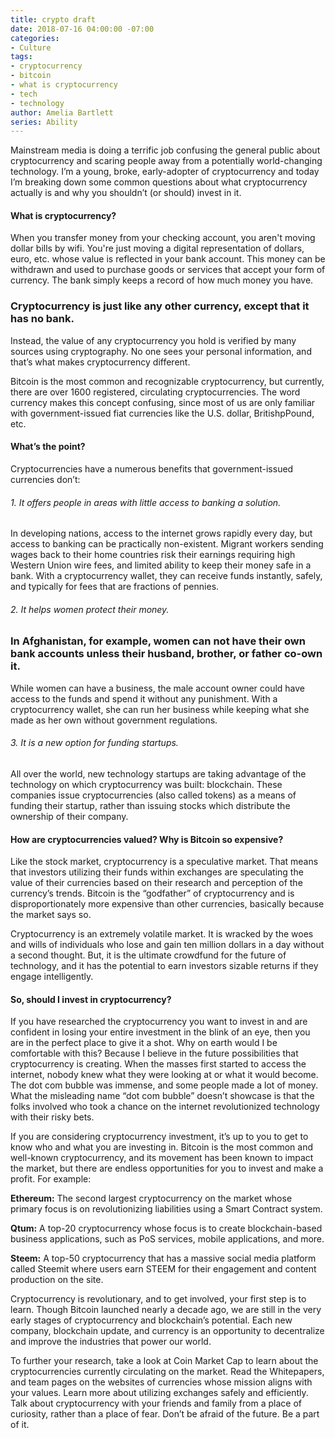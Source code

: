 ```yaml
---
title: crypto draft
date: 2018-07-16 04:00:00 -07:00
categories:
- Culture
tags:
- cryptocurrency
- bitcoin
- what is cryptocurrency
- tech
- technology
author: Amelia Bartlett
series: Ability
---
```


Mainstream media is doing a terrific job confusing the general public about cryptocurrency and scaring people away from a potentially world-changing technology. I’m a young, broke, early-adopter of cryptocurrency and today I’m breaking down some common questions about what cryptocurrency actually is and why you shouldn’t (or should) invest in it. 

#### What is cryptocurrency? 

When you transfer money from your checking account, you aren't moving dollar bills by wifi. You're just moving a digital representation of dollars, euro, etc. whose value is reflected in your bank account. This money can be withdrawn and used to purchase goods or services that accept your form of currency. The bank simply keeps a record of how much money you have.

### Cryptocurrency is just like any other currency, except that it has no bank. 

Instead, the value of any cryptocurrency you hold is verified by many sources using cryptography. No one sees your personal information, and that’s what makes cryptocurrency different. 

Bitcoin is the most common and recognizable cryptocurrency, but currently, there are over 1600 registered, circulating cryptocurrencies. The word currency makes this concept confusing, since most of us are only familiar with government-issued fiat currencies like the U.S. dollar, BritishpPound, etc. 

#### What’s the point? 

Cryptocurrencies have a numerous benefits that government-issued currencies don’t:

###### 1. It offers people in areas with little access to banking a solution.

In developing nations, access to the internet grows rapidly every day, but access to banking can be practically non-existent. Migrant workers sending wages back to their home countries risk their earnings requiring high Western Union wire fees, and limited ability to keep their money safe in a bank. With a cryptocurrency wallet, they can receive funds instantly, safely, and typically for fees that are fractions of pennies.

###### 2. It helps women protect their money.

### In Afghanistan, for example, women can not have their own bank accounts unless their husband, brother, or father co-own it. 

While women can have a business, the male account owner could have access to the funds and spend it without any punishment. With a cryptocurrency wallet, she can run her business while keeping what she made as her own without government regulations.

###### 3. It is a new option for funding startups. 

All over the world, new technology startups are taking advantage of the technology on which cryptocurrency was built: blockchain. These companies issue cryptocurrencies (also called tokens) as a means of funding their startup, rather than issuing stocks which distribute the ownership of their company. 

#### How are cryptocurrencies valued? Why is Bitcoin so expensive? 

Like the stock market, cryptocurrency is a speculative market. That means that investors utilizing their funds within exchanges are speculating the value of their currencies based on their research and perception of the currency’s trends. Bitcoin is the “godfather” of cryptocurrency and is disproportionately more expensive than other currencies, basically because the market says so. 

Cryptocurrency is an extremely volatile market. It is wracked by the woes and wills of individuals who lose and gain ten million dollars in a day without a second thought. But, it is the ultimate crowdfund for the future of technology, and it has the potential to earn investors sizable returns if they engage intelligently. 

#### So, should I invest in cryptocurrency?

If you have researched the cryptocurrency you want to invest in and are confident in losing your entire investment in the blink of an eye, then you are in the perfect place to give it a shot. Why on earth would I be comfortable with this? Because I believe in the future possibilities that cryptocurrency is creating. When the masses first started to access the internet, nobody knew what they were looking at or what it would become. The dot com bubble was immense, and some people made a lot of money. What the misleading name “dot com bubble” doesn’t showcase is that the folks involved who took a chance on the internet revolutionized technology with their risky bets. 

If you are considering cryptocurrency investment, it’s up to you to get to know who and what you are investing in. Bitcoin is the most common and well-known cryptocurrency, and its movement has been known to impact the market, but there are endless opportunities for you to invest and make a profit. For example: 

**Ethereum:** The second largest cryptocurrency on the market whose primary focus is on revolutionizing liabilities using a Smart Contract system. 

**Qtum:** A top-20 cryptocurrency whose focus is to create blockchain-based business applications, such as PoS services, mobile applications, and more.

**Steem:** A top-50 cryptocurrency that has a massive social media platform called Steemit where users earn STEEM for their engagement and content production on the site. 

Cryptocurrency is revolutionary, and to get involved, your first step is to learn. Though Bitcoin launched nearly a decade ago, we are still in the very early stages of cryptocurrency and blockchain’s potential. Each new company, blockchain update, and currency is an opportunity to decentralize and improve the industries that power our world. 

To further your research, take a look at Coin Market Cap to learn about the cryptocurrencies currently circulating on the market. Read the Whitepapers, and team pages on the websites of currencies whose mission aligns with your values. Learn more about utilizing exchanges safely and efficiently. Talk about cryptocurrency with your friends and family from a place of curiosity, rather than a place of fear. Don’t be afraid of the future. Be a part of it. 
